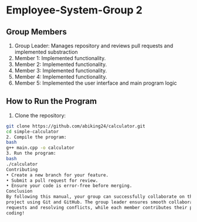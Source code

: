 # Employee-System-Group 2
## Group Members
1. Group Leader: Manages repository and reviews pull 
requests and implemented substraction 
2. Member 1: Implemented  functionality.
3. Member 2: Implemented  functionality.
4. Member 3: Implemented  functionality.
5. Member 4: Implemented  functionality.
6. Member 5: Implemented the user interface and main program 
logic 
## How to Run the Program
1. Clone the repository:
 ```bash
 git clone https://github.com/abiking24/calculator.git
 cd simple-calculator
2. Compile the program:
bash
g++ main.cpp -o calculator
3. Run the program:
bash
./calculator
Contributing
• Create a new branch for your feature.
• Submit a pull request for review.
• Ensure your code is error-free before merging.
Conclusion
By following this manual, your group can successfully collaborate on the e Calculator** 
project using Git and GitHub. The group leader ensures smooth collaboration by managing pull 
requests and resolving conflicts, while each member contributes their part to the project. Happy 
coding!
